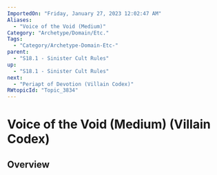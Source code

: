 ```yaml
---
ImportedOn: "Friday, January 27, 2023 12:02:47 AM"
Aliases:
  - "Voice of the Void (Medium)"
Category: "Archetype/Domain/Etc."
Tags:
  - "Category/Archetype-Domain-Etc-"
parent:
  - "S18.1 - Sinister Cult Rules"
up:
  - "S18.1 - Sinister Cult Rules"
next:
  - "Periapt of Devotion (Villain Codex)"
RWtopicId: "Topic_3834"
---
```

# Voice of the Void (Medium) (Villain Codex)
## Overview
